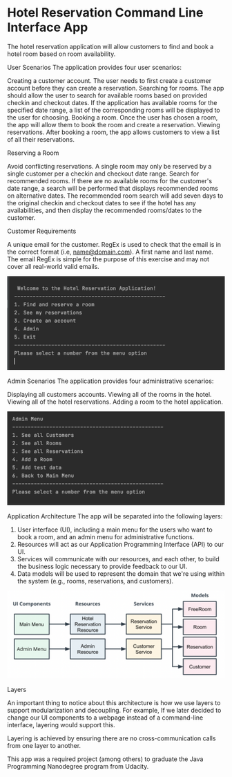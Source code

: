 # Hotel Reservation Command Line Interface App

The hotel reservation application will allow customers to find and book a hotel room based on room availability.


User Scenarios
 The application provides four user scenarios:

Creating a customer account. The user needs to first create a customer account before they can create a reservation.
Searching for rooms. The app should allow the user to search for available rooms based on provided checkin and checkout dates. 
If the application has available rooms for the specified date range, a list of the corresponding rooms will be displayed to the user for choosing.
Booking a room. Once the user has chosen a room, the app will allow them to book the room and create a reservation.
Viewing reservations. After booking a room, the app allows customers to view a list of all their reservations.



Reserving a Room 

Avoid conflicting reservations. A single room may only be reserved by a single customer per a checkin and checkout date range.
Search for recommended rooms. If there are no available rooms for the customer's date range, a search will be performed that displays recommended rooms on alternative dates.
The recommended room search will add seven days to the original checkin and checkout dates to see if the hotel has any availabilities, and then display the recommended rooms/dates to the customer.


Customer Requirements

A unique email for the customer. RegEx is used to check that the email is in the correct format (i.e, name@domain.com).
A first name and last name.
The email RegEx is simple for the purpose of this exercise and may not cover all real-world valid emails.

![alt text](https://github.com/gabriel197/hotel-reservation/blob/master/appScreenshots/mainMenu.png)


Admin Scenarios
 The application provides four administrative scenarios:

Displaying all customers accounts.
Viewing all of the rooms in the hotel.
Viewing all of the hotel reservations.
Adding a room to the hotel application.

![alt text](https://github.com/gabriel197/hotel-reservation/blob/master/appScreenshots/adminMenu.png)


Application Architecture
 The app will be separated into the following layers:

1. User interface (UI), including a main menu for the users who want to book a room, and an admin menu for administrative functions.
2. Resources will act as our Application Programming Interface (API) to our UI.
3. Services will communicate with our resources, and each other, to build the business logic necessary to provide feedback to our UI.
4. Data models will be used to represent the domain that we're using within the system (e.g., rooms, reservations, and customers).

![alt text](https://github.com/gabriel197/hotel-reservation/blob/master/appScreenshots/appLayers.png)

Layers

An important thing to notice about this architecture is how we use layers to support modularization and decoupling. 
For example, If we later decided to change our UI components to a webpage instead of a command-line interface, layering would support this.

Layering is achieved by ensuring there are no cross-communication calls from one layer to another.

This app was a required project (among others) to graduate the Java Programming Nanodegree program from Udacity.
